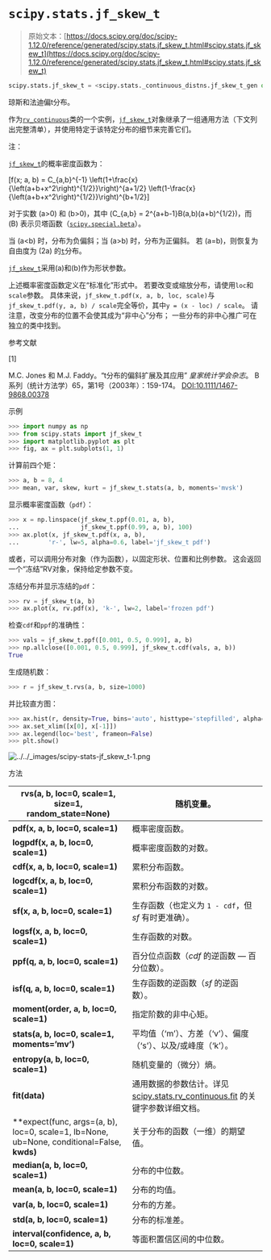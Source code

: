 # `scipy.stats.jf_skew_t`

> 原始文本：[https://docs.scipy.org/doc/scipy-1.12.0/reference/generated/scipy.stats.jf_skew_t.html#scipy.stats.jf_skew_t](https://docs.scipy.org/doc/scipy-1.12.0/reference/generated/scipy.stats.jf_skew_t.html#scipy.stats.jf_skew_t)

```py
scipy.stats.jf_skew_t = <scipy.stats._continuous_distns.jf_skew_t_gen object>
```

琼斯和法迪偏t分布。

作为[`rv_continuous`](scipy.stats.rv_continuous.html#scipy.stats.rv_continuous "scipy.stats.rv_continuous")类的一个实例，[`jf_skew_t`](#scipy.stats.jf_skew_t "scipy.stats.jf_skew_t")对象继承了一组通用方法（下文列出完整清单），并使用特定于该特定分布的细节来完善它们。

注：

[`jf_skew_t`](#scipy.stats.jf_skew_t "scipy.stats.jf_skew_t")的概率密度函数为：

\[f(x; a, b) = C_{a,b}^{-1} \left(1+\frac{x}{\left(a+b+x^2\right)^{1/2}}\right)^{a+1/2} \left(1-\frac{x}{\left(a+b+x^2\right)^{1/2}}\right)^{b+1/2}\]

对于实数 \(a>0\) 和 \(b>0\)，其中 \(C_{a,b} = 2^{a+b-1}B(a,b)(a+b)^{1/2}\)，而 \(B\) 表示贝塔函数（[`scipy.special.beta`](scipy.special.beta.html#scipy.special.beta "scipy.special.beta")）。

当 \(a<b\) 时，分布为负偏斜；当 \(a>b\) 时，分布为正偏斜。 若 \(a=b\)，则恢复为自由度为 \(2a\) 的[`t`](scipy.stats.t.html#scipy.stats.t "scipy.stats.t")分布。

[`jf_skew_t`](#scipy.stats.jf_skew_t "scipy.stats.jf_skew_t")采用\(a\)和\(b\)作为形状参数。

上述概率密度函数定义在“标准化”形式中。 若要改变或缩放分布，请使用`loc`和`scale`参数。 具体来说，`jf_skew_t.pdf(x, a, b, loc, scale)`与`jf_skew_t.pdf(y, a, b) / scale`完全等价，其中`y = (x - loc) / scale`。 请注意，改变分布的位置不会使其成为“非中心”分布； 一些分布的非中心推广可在独立的类中找到。

参考文献

[1]

M.C. Jones 和 M.J. Faddy。“t分布的偏斜扩展及其应用” *皇家统计学会杂志*。 B系列（统计方法学）65，第1号（2003年）：159-174。 [DOI:10.1111/1467-9868.00378](https://doi.org/10.1111/1467-9868.00378)

示例

```py
>>> import numpy as np
>>> from scipy.stats import jf_skew_t
>>> import matplotlib.pyplot as plt
>>> fig, ax = plt.subplots(1, 1) 
```

计算前四个矩：

```py
>>> a, b = 8, 4
>>> mean, var, skew, kurt = jf_skew_t.stats(a, b, moments='mvsk') 
```

显示概率密度函数（`pdf`）：

```py
>>> x = np.linspace(jf_skew_t.ppf(0.01, a, b),
...                 jf_skew_t.ppf(0.99, a, b), 100)
>>> ax.plot(x, jf_skew_t.pdf(x, a, b),
...        'r-', lw=5, alpha=0.6, label='jf_skew_t pdf') 
```

或者，可以调用分布对象（作为函数），以固定形状、位置和比例参数。 这会返回一个“冻结”RV对象，保持给定参数不变。

冻结分布并显示冻结的`pdf`：

```py
>>> rv = jf_skew_t(a, b)
>>> ax.plot(x, rv.pdf(x), 'k-', lw=2, label='frozen pdf') 
```

检查`cdf`和`ppf`的准确性：

```py
>>> vals = jf_skew_t.ppf([0.001, 0.5, 0.999], a, b)
>>> np.allclose([0.001, 0.5, 0.999], jf_skew_t.cdf(vals, a, b))
True 
```

生成随机数：

```py
>>> r = jf_skew_t.rvs(a, b, size=1000) 
```

并比较直方图：

```py
>>> ax.hist(r, density=True, bins='auto', histtype='stepfilled', alpha=0.2)
>>> ax.set_xlim([x[0], x[-1]])
>>> ax.legend(loc='best', frameon=False)
>>> plt.show() 
```

![../../_images/scipy-stats-jf_skew_t-1.png](../Images/a983597b96475ba25f298cc7ed711b3d.png)

方法

| **rvs(a, b, loc=0, scale=1, size=1, random_state=None)** | 随机变量。 |
| --- | --- |
| **pdf(x, a, b, loc=0, scale=1)** | 概率密度函数。 |
| **logpdf(x, a, b, loc=0, scale=1)** | 概率密度函数的对数。 |
| **cdf(x, a, b, loc=0, scale=1)** | 累积分布函数。 |
| **logcdf(x, a, b, loc=0, scale=1)** | 累积分布函数的对数。 |
| **sf(x, a, b, loc=0, scale=1)** | 生存函数（也定义为 `1 - cdf`，但 *sf* 有时更准确）。 |
| **logsf(x, a, b, loc=0, scale=1)** | 生存函数的对数。 |
| **ppf(q, a, b, loc=0, scale=1)** | 百分位点函数（*cdf* 的逆函数 — 百分位数）。 |
| **isf(q, a, b, loc=0, scale=1)** | 生存函数的逆函数（*sf* 的逆函数）。 |
| **moment(order, a, b, loc=0, scale=1)** | 指定阶数的非中心矩。 |
| **stats(a, b, loc=0, scale=1, moments=’mv’)** | 平均值（‘m’）、方差（‘v’）、偏度（‘s’）、以及/或峰度（‘k’）。 |
| **entropy(a, b, loc=0, scale=1)** | 随机变量的（微分）熵。 |
| **fit(data)** | 通用数据的参数估计。详见 [scipy.stats.rv_continuous.fit](https://docs.scipy.org/doc/scipy/reference/generated/scipy.stats.rv_continuous.fit.html#scipy.stats.rv_continuous.fit) 的关键字参数详细文档。 |
| **expect(func, args=(a, b), loc=0, scale=1, lb=None, ub=None, conditional=False, **kwds)** | 关于分布的函数（一维）的期望值。 |
| **median(a, b, loc=0, scale=1)** | 分布的中位数。 |
| **mean(a, b, loc=0, scale=1)** | 分布的均值。 |
| **var(a, b, loc=0, scale=1)** | 分布的方差。 |
| **std(a, b, loc=0, scale=1)** | 分布的标准差。 |
| **interval(confidence, a, b, loc=0, scale=1)** | 等面积置信区间的中位数。 |
